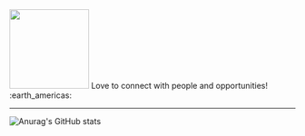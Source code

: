 <img src="https://media2.giphy.com/media/5xaOcLJUZMX9cKtW6ha/giphy.gif?cid=ecf05e47uwmyvyi5o5cr7y3nicx68y2ozch8o7n474xd66v8&rid=giphy.gif&ct=s" width="140" height="140" margin="0">
Love to connect with people and opportunities! :earth_americas:

<hr>

![Anurag's GitHub stats](https://github-readme-stats.vercel.app/api?username=neoguiz&show_icons=true&theme=midnight-purple)



<!--
**neoguiz/neoguiz** is a ✨ _special_ ✨ repository because its `README.md` (this file) appears on your GitHub profile.

Here are some ideas to get you started:

- 🔭 I’m currently working on ...
- 🌱 I’m currently learning ...
- 👯 I’m looking to collaborate on ...
- 🤔 I’m looking for help with ...
- 💬 Ask me about ...
- 📫 How to reach me: ...
- 😄 Pronouns: ...
- ⚡ Fun fact: ...
-->
